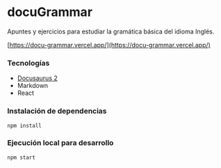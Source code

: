 # docuGrammar

Apuntes y ejercicios para estudiar la gramática básica del idioma Inglés.

[https://docu-grammar.vercel.app/](https://docu-grammar.vercel.app/)

### Tecnologías

* [Docusaurus 2](https://docusaurus.io/)
* Markdown
* React

### Instalación de dependencias

```
npm install
```

### Ejecución local para desarrollo

```
npm start
```
